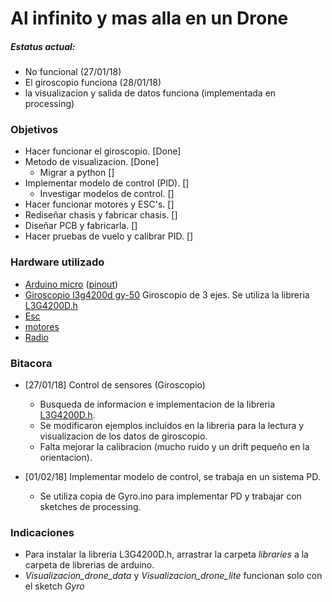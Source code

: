 # Al infinito y mas alla en un Drone
##### Estatus actual:
 * No funcional (27/01/18)
 * El giroscopio funciona (28/01/18)
 * la visualizacion y salida de datos funciona (implementada en processing)


### Objetivos

* Hacer funcionar el giroscopio. [Done]
* Metodo de visualizacion. [Done]
    * Migrar a python []
* Implementar modelo de control (PID). []
    * Investigar modelos de control. []
* Hacer funcionar motores y ESC's. []
* Rediseñar chasis y fabricar chasis. []
* Diseñar PCB y fabricarla. []
* Hacer pruebas de vuelo y calibrar PID. []

### Hardware utilizado

* [Arduino micro](https://store.arduino.cc/usa/arduino-micro) ([pinout](Images/arduino_micro_pinout.png))
* [Giroscopio l3g4200d gy-50](https://www.gearbest.com/development-boards/pp_58062.html)
Giroscopio de 3 ejes. Se utiliza la libreria [L3G4200D.h](https://github.com/jarzebski/Arduino-L3G4200D)
* [Esc]()
* [motores]()
* [Radio]()

### Bitacora

* [27/01/18] Control de sensores (Giroscopio)

    * Busqueda de informacion e implementacion de la libreria [L3G4200D.h](https://github.com/jarzebski/Arduino-L3G4200D).
    * Se modificaron ejemplos incluidos en la libreria para la lectura y visualizacion de los datos de giroscopio.
    * Falta mejorar la calibracion (mucho ruido y un drift pequeño en la orientacion).
    
* [01/02/18] Implementar modelo de control, se trabaja en un sistema PD.
    
    * Se utiliza copia de Gyro.ino para implementar PD y trabajar con sketches de processing.
    

### Indicaciones

* Para instalar la libreria L3G4200D.h, arrastrar la carpeta *libraries* a la carpeta de librerias de arduino.
* *Visualizacion_drone_data* y *Visualizacion_drone_lite* funcionan solo con el sketch *Gyro*